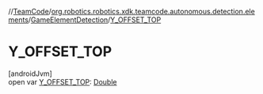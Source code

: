 //[TeamCode](../../../index.md)/[org.robotics.robotics.xdk.teamcode.autonomous.detection.elements](../index.md)/[GameElementDetection](index.md)/[Y_OFFSET_TOP](-y_-o-f-f-s-e-t_-t-o-p.md)

# Y_OFFSET_TOP

[androidJvm]\
open var [Y_OFFSET_TOP](-y_-o-f-f-s-e-t_-t-o-p.md): [Double](https://kotlinlang.org/api/latest/jvm/stdlib/kotlin/-double/index.html)
